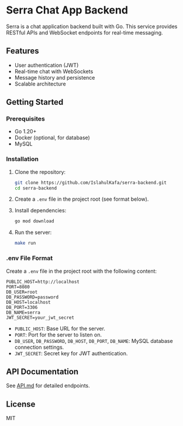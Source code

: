 # Serra Chat App Backend

Serra is a chat application backend built with Go. This service provides RESTful APIs and WebSocket endpoints for real-time messaging.

## Features

- User authentication (JWT)
- Real-time chat with WebSockets
- Message history and persistence
- Scalable architecture

## Getting Started

### Prerequisites

- Go 1.20+
- Docker (optional, for database)
- MySQL

### Installation

1. Clone the repository:

   ```bash
   git clone https://github.com/IslahulKafa/serra-backend.git
   cd serra-backend
   ```

2. Create a `.env` file in the project root (see format below).

3. Install dependencies:

   ```bash
   go mod download
   ```

4. Run the server:
   ```bash
   make run
   ```

### .env File Format

Create a `.env` file in the project root with the following content:

```env
PUBLIC_HOST=http://localhost
PORT=8080
DB_USER=root
DB_PASSWORD=password
DB_HOST=localhost
DB_PORT=3306
DB_NAME=serra
JWT_SECRET=your_jwt_secret
```

- `PUBLIC_HOST`: Base URL for the server.
- `PORT`: Port for the server to listen on.
- `DB_USER`, `DB_PASSWORD`, `DB_HOST`, `DB_PORT`, `DB_NAME`: MySQL database connection settings.
- `JWT_SECRET`: Secret key for JWT authentication.

## API Documentation

See [API.md](API.md) for detailed endpoints.

## License

MIT
